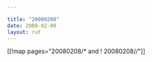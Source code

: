 ```yaml
---

title: "20080208"
date: 2008-02-08
layout: rut
---
```


[[!map pages="20080208/* and ! 20080208/*/*"]]
